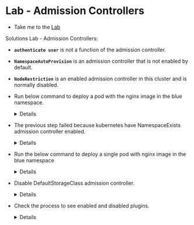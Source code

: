 # Lab - Admission Controllers

  - Take me to the [Lab](https://kodekloud.com/topic/labs-admission-controllers/)

Solutions Lab - Admission Controllers:

- **`authenticate user`** is not a function of the admission controller.

- **`NamespaceAutoProvision`** is an admission controller that is not enabled by default.

- **`NodeRestriction`** is an enabled admission controller in this cluster and is normally disabled.

- Run below command to deploy a pod with the nginx image in the blue namespace.

  <details>

  ```
  $ kubectl run nginx --image nginx -n blue
  ```
  </details>

- The previous step failed because kubernetes have NamespaceExists admission controller enabled.

  <details>

  ```
  Add NamespaceAutoProvision admission controller to --enable-admission-plugins list to /etc/kubernetes/manifests/kube-apiserver.yaml
  It should be like

  - --enable-admission-plugins=NodeRestriction,NamespaceAutoProvision
  ```
  </details>

- Run the below command to deploy a single pod with nginx image in the blue namespace

  <details>

  ```
  $ kubectl run nginx --image nginx -n blue
  ```
  </details>

- Disable DefaultStorageClass admission controller.

  <details>

  ```
  Update /etc/kubernetes/manifests/kube-apiserver.yaml as below
  - --disable-admission-plugins=DefaultStorageClass
  ```
  </details>

- Check the process to see enabled and disabled plugins.

  <details>

  ```
  $ ps -ef | grep kube-apiserver | grep admission-plugins
  ```
  </details>



